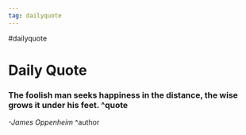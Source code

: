 ```yaml
---
tag: dailyquote
---
```


#dailyquote

# Daily Quote

### The foolish man seeks happiness in the distance, the wise grows it under his feet. ^quote
*-James Oppenheim* ^author
